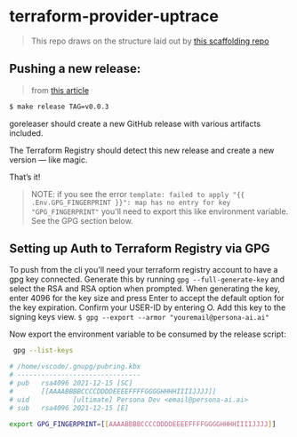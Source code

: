 # terraform-provider-uptrace

> This repo draws on the structure laid out by [this scaffolding repo](https://github.com/hashicorp/terraform-provider-scaffolding-framework)


## Pushing a new release:
> from [this article](https://thekevinwang.com/2023/10/05/build-publish-terraform-provider#github-release)

```bash
$ make release TAG=v0.0.3
```
goreleaser should create a new GitHub release with various artifacts included.

The Terraform Registry should detect this new release and create a new version — like magic.

That’s it!

> NOTE: if you see the error `template: failed to apply "{{ .Env.GPG_FINGERPRINT }}": map has no entry for key "GPG_FINGERPRINT"`
you'll need to export this like environment variable. See the GPG section below.


## Setting up Auth to Terraform Registry via GPG
To push from the cli you'll need your terraform registry account to have a gpg key connected. Generate this by running
`gpg --full-generate-key` and select the RSA and RSA option when prompted.
 When generating the key, enter 4096 for the key size and press Enter to accept the default option for the key expiration.
 Confirm your USER-ID by entering O. Add this key to the signing keys view. `$ gpg --export --armor "youremail@persona-ai.ai"`

Now export the environment variable to be consumed by the release script:
```bash
 gpg --list-keys

# /home/vscode/.gnupg/pubring.kbx
# -------------------------------
# pub   rsa4096 2021-12-15 [SC]
#       [[AAAABBBBCCCCDDDDEEEEFFFFGGGGHHHHIIIIJJJJ]]
# uid           [ultimate] Persona Dev <email@persona-ai.ai>
# sub   rsa4096 2021-12-15 [E]

export GPG_FINGERPRINT=[[AAAABBBBCCCCDDDDEEEEFFFFGGGGHHHHIIIIJJJJ]]
```
